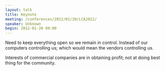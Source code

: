 ```yaml
---
layout: talk
title: Keynote
meeting: /conferences/2012/01/20/LCA2012/
speaker: Unknown
begin: 2012-01-20 09:00
---
```

Need to keep everything open so we remain in control. Instead of our computers
controlling us; which would mean the vendors controlling us.

Interests of commercial companies are in obtaining profit; not at doing best
thing for the community.
